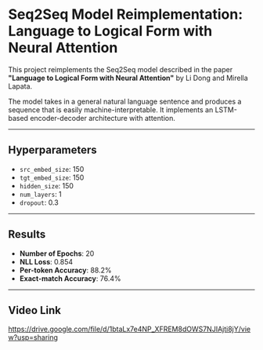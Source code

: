 # Seq2Seq Model Reimplementation: Language to Logical Form with Neural Attention

This project reimplements the Seq2Seq model described in the paper **"Language to Logical Form with Neural Attention"** by Li Dong and Mirella Lapata.

The model takes in a general natural language sentence and produces a sequence that is easily machine-interpretable. It implements an LSTM-based encoder-decoder architecture with attention.

---

## Hyperparameters

- `src_embed_size`: 150  
- `tgt_embed_size`: 150  
- `hidden_size`: 150  
- `num_layers`: 1  
- `dropout`: 0.3  

---

## Results

- **Number of Epochs**: 20  
- **NLL Loss**: 0.854  
- **Per-token Accuracy**: 88.2%  
- **Exact-match Accuracy**: 76.4%  

---

## Video Link

https://drive.google.com/file/d/1btaLx7e4NP_XFREM8dOWS7NJIAjti8jY/view?usp=sharing

